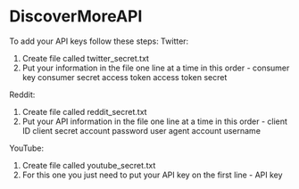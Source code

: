 # DiscoverMoreAPI

To add your API keys follow these steps:
Twitter:
1) Create file called twitter_secret.txt
2) Put your information in the file one line at a time in this order -
    consumer key
    consumer secret
    access token
    access token secret

Reddit:
1) Create file called reddit_secret.txt
2) Put your API information in the file one line at a time in this order -
    client ID
    client secret
    account password
    user agent
    account username

YouTube:
1) Create file called youtube_secret.txt
2) For this one you just need to put your API key on the first line -
    API key

